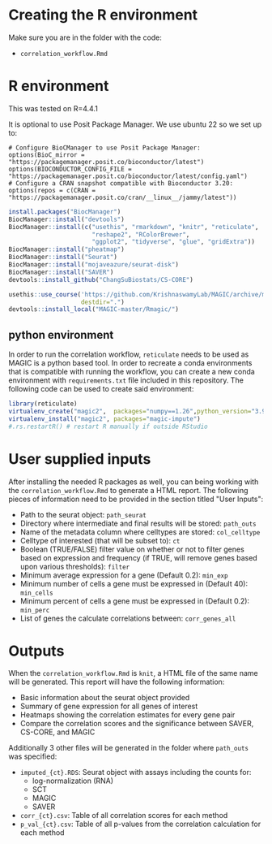 # Creating the R environment

Make sure you are in the folder with the code:

- `correlation_workflow.Rmd`

# R environment

This was tested on R=4.4.1

It is optional to use Posit Package Manager. We use ubuntu 22 so we set up to:
```
# Configure BioCManager to use Posit Package Manager:
options(BioC_mirror = "https://packagemanager.posit.co/bioconductor/latest")
options(BIOCONDUCTOR_CONFIG_FILE = "https://packagemanager.posit.co/bioconductor/latest/config.yaml")
# Configure a CRAN snapshot compatible with Bioconductor 3.20:
options(repos = c(CRAN = "https://packagemanager.posit.co/cran/__linux__/jammy/latest"))
```

```r
install.packages("BiocManager")
BiocManager::install("devtools")
BiocManager::install(c("usethis", "rmarkdown", "knitr", "reticulate",
                       "reshape2", "RColorBrewer",
                       "ggplot2", "tidyverse", "glue", "gridExtra"))
BiocManager::install("pheatmap")
BiocManager::install("Seurat")
BiocManager::install("mojaveazure/seurat-disk")
BiocManager::install("SAVER")
devtools::install_github("ChangSuBiostats/CS-CORE")
```

```r
usethis::use_course('https://github.com/KrishnaswamyLab/MAGIC/archive/master.zip',
                    destdir=".")
devtools::install_local("MAGIC-master/Rmagic/")
```
## python environment

In order to run the correlation workflow, `reticulate` needs to be used as MAGIC is a python based tool. In order to recreate a conda environments that is compatible with running the workflow, you can create a new conda environment with `requirements.txt` file included in this repository. The following code can be used to create said  environment:

```r
library(reticulate)
virtualenv_create("magic2",  packages="numpy==1.26",python_version="3.9")
virtualenv_install("magic2", packages="magic-impute")
#.rs.restartR() # restart R manually if outside RStudio
```

# User supplied inputs

After installing the needed R packages as well, you can being working with the `correlation_workflow.Rmd` to generate a HTML report. The following pieces of information need to be provided in the section titled "User Inputs":

- Path to the seurat object: `path_seurat`
- Directory where intermediate and final results will be stored: `path_outs`
- Name of the metadata column where celltypes are stored: `col_celltype`
- Celltype of interested (that will be subset to): `ct`
- Boolean (TRUE/FALSE) filter value on whether or not to filter genes based on expression and frequency (if TRUE, will remove genes based upon various thresholds): `filter`
- Minimum average expression for a gene (Default 0.2): `min_exp`
- Minimum number of cells a gene must be expressed in (Default 40): `min_cells`
- Minimum percent of cells a gene must be expressed in (Default 0.2): `min_perc`
- List of genes the calculate correlations between: `corr_genes_all`

# Outputs

When the `correlation_workflow.Rmd` is `knit`, a HTML file of the same name will be generated. This report will have the following information:

- Basic information about the seurat object provided
- Summary of gene expression for all genes of interest
- Heatmaps showing the correlation estimates for every gene pair
- Compare the correlation scores and the significance between SAVER, CS-CORE, and MAGIC

Additionally 3 other files will be generated in the folder where `path_outs` was specified:

- `imputed_{ct}.RDS`: Seurat object with assays including the  counts for:
    - log-normalization (RNA)
    - SCT
    - MAGIC
    - SAVER
- `corr_{ct}.csv`: Table of all correlation scores for each method
- `p_val_{ct}.csv`: Table of all p-values from the correlation calculation for each method
